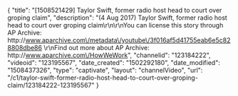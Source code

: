 {
    "title": "[1508521429] Taylor Swift, former radio host head to court over groping claim",
    "description": "(4 Aug 2017) Taylor Swift, former radio host head to court over groping claim\r\n\r\nYou can license this story through AP Archive: http:\/\/www.aparchive.com\/metadata\/youtube\/3f016af5d41755eab6e5c828808dbe86 \r\nFind out more about AP Archive: http:\/\/www.aparchive.com\/HowWeWork",
    "channelid": "123184222",
    "videoid": "123195567",
    "date_created": "1502292180",
    "date_modified": "1508437326",
    "type": "captivate",
    "layout": "channelVideo",
    "url": "\/c1\/taylor-swift-former-radio-host-head-to-court-over-groping-claim\/123184222-123195567"
}